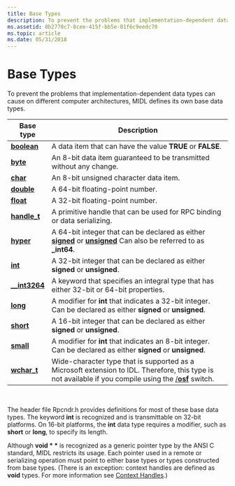 ```yaml
---
title: Base Types
description: To prevent the problems that implementation-dependent data types can cause on different computer architectures, MIDL defines its own base data types.
ms.assetid: 0b2778c7-8cee-415f-bb5e-01f6c9eedc70
ms.topic: article
ms.date: 05/31/2018
---
```


# Base Types

To prevent the problems that implementation-dependent data types can cause on different computer architectures, MIDL defines its own base data types.



| Base type                         | Description                                                                                                                                                         |
|-----------------------------------|---------------------------------------------------------------------------------------------------------------------------------------------------------------------|
| [**boolean**](/windows/desktop/Midl/boolean)       | A data item that can have the value **TRUE** or **FALSE**.                                                                                                          |
| [**byte**](/windows/desktop/Midl/byte)             | An 8-bit data item guaranteed to be transmitted without any change.                                                                                                 |
| [**char**](/windows/desktop/Midl/char-idl)         | An 8-bit unsigned character data item.                                                                                                                              |
| [**double**](/windows/desktop/Midl/double)         | A 64-bit floating-point number.                                                                                                                                     |
| [**float**](/windows/desktop/Midl/float)           | A 32-bit floating-point number.                                                                                                                                     |
| [**handle\_t**](/windows/desktop/Midl/handle-t)    | A primitive handle that can be used for RPC binding or data serializing.                                                                                            |
| [**hyper**](/windows/desktop/Midl/hyper)           | A 64-bit integer that can be declared as either [**signed**](/windows/desktop/Midl/signed) or [**unsigned**](/windows/desktop/Midl/unsigned) Can also be referred to as **\_int64**.                  |
| [**int**](/windows/desktop/Midl/int)               | A 32-bit integer that can be declared as either **signed** or **unsigned**.                                                                                         |
| [**\_\_int3264**](/windows/desktop/Midl/--int3264) | A keyword that specifies an integral type that has either 32-bit or 64-bit properties.                                                                              |
| [**long**](/windows/desktop/Midl/long)             | A modifier for **int** that indicates a 32-bit integer. Can be declared as either **signed** or **unsigned**.                                                       |
| [**short**](/windows/desktop/Midl/short)           | A 16-bit integer that can be declared as either **signed** or **unsigned**.                                                                                         |
| [**small**](/windows/desktop/Midl/small)           | A modifier for **int** that indicates an 8-bit integer. Can be declared as either **signed** or **unsigned**.                                                       |
| [**wchar\_t**](/windows/desktop/Midl/wchar-t)      | Wide-character type that is supported as a Microsoft extension to IDL. Therefore, this type is not available if you compile using the [/**osf**](/windows/desktop/Midl/-osf) switch. |



 

The header file Rpcndr.h provides definitions for most of these base data types. The keyword **int** is recognized and is transmittable on 32-bit platforms. On 16-bit platforms, the **int** data type requires a modifier, such as **short** or **long**, to specify its length.

Although **void \* \*** is recognized as a generic pointer type by the ANSI C standard, MIDL restricts its usage. Each pointer used in a remote or serializing operation must point to either base types or types constructed from base types. (There is an exception: context handles are defined as **void** types. For more information see [Context Handles](context-handles.md).)

 

 